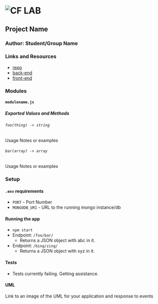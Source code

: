 # ![CF](http://i.imgur.com/7v5ASc8.png) LAB

## Project Name

### Author: Student/Group Name

### Links and Resources

- [repo](https://github.com/mattoattacko/lab-37)
- [back-end](https://codesandbox.io/s/jl895vnjo3)
- [front-end](https://jl895vnjo3.codesandbox.io/)

### Modules

#### `modulename.js`

##### Exported Values and Methods

###### `foo(thing) -> string`

Usage Notes or examples

###### `bar(array) -> array`

Usage Notes or examples

### Setup

#### `.env` requirements

- `PORT` - Port Number
- `MONGODB_URI` - URL to the running mongo instance/db

#### Running the app

- `npm start`
- Endpoint: `/foo/bar/`
  - Returns a JSON object with abc in it.
- Endpoint: `/bing/zing/`
  - Returns a JSON object with xyz in it.

#### Tests

- Tests currently failing. Getting assistance.

#### UML

Link to an image of the UML for your application and response to events
